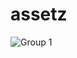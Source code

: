 # assetz

![Group 1](https://github.com/SHL-Digital-Practice/assetz/assets/62248969/392d6697-1729-4072-aadc-bf8e6334ecd4)

